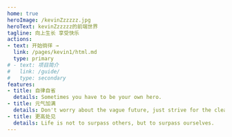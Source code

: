 ```yaml
---
home: true
heroImage: /kevinZzzzzz.jpg
heroText: kevinZzzzzz的前端世界
tagline: 向上生长 享受快乐
actions: 
- text: 开始徜徉 →
  link: /pages/kevin1/html.md
  type: primary
# - text: 项目简介
#   link: /guide/
#   type: secondary
features:
- title: 自律自省
  details: Sometimes you have to be your own hero.
- title: 元气加满
  details: Don't worry about the vague future, just strive for the clear present.
- title: 更高处见
  details: Life is not to surpass others, but to surpass ourselves.
---
```

